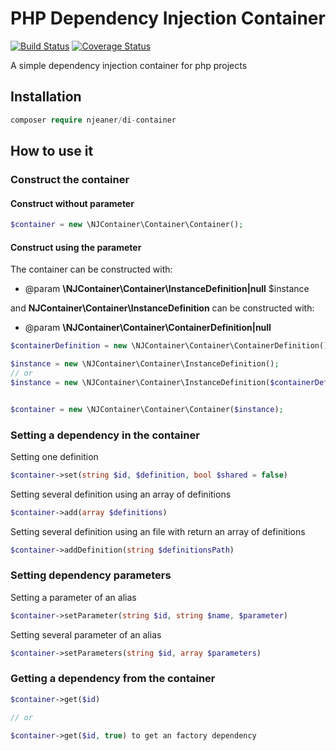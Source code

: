 
# PHP Dependency Injection Container

[![Build Status](https://travis-ci.org/JeanNguimfack/PHP-DI-Container.svg?branch=master)](https://travis-ci.org/JeanNguimfack/PHP-DI-Container)
[![Coverage Status](https://coveralls.io/repos/github/JeanNguimfack/PHP-DI-Container/badge.svg?branch=master)](https://coveralls.io/github/JeanNguimfack/PHP-DI-Container?branch=master)


A simple dependency injection container for php projects

## Installation

```php
composer require njeaner/di-container
```

## How to use it

### Construct the container

#### Construct without parameter

```php
$container = new \NJContainer\Container\Container();
```

#### Construct using the parameter

The container can be constructed with:

- @param **\NJContainer\Container\InstanceDefinition|null** $instance

and **NJContainer\Container\InstanceDefinition** can be constructed with:

- @param **\NJContainer\Container\ContainerDefinition|null**

```php
$containerDefinition = new \NJContainer\Container\ContainerDefinition();

$instance = new \NJContainer\Container\InstanceDefinition();
// or
$instance = new \NJContainer\Container\InstanceDefinition($containerDefinition);


$container = new \NJContainer\Container\Container($instance);
```

### Setting a dependency in the container

 Setting one definition

```php
$container->set(string $id, $definition, bool $shared = false)    
```
Setting several definition using an array of definitions

```php
$container->add(array $definitions)
```
Setting several definition using an file with return an array of definitions

```php
$container->addDefinition(string $definitionsPath)
```

### Setting dependency parameters

Setting a parameter of an alias

```php
$container->setParameter(string $id, string $name, $parameter)
```
Setting several parameter of an alias

```php
$container->setParameters(string $id, array $parameters)
```
### Getting a dependency from the container

```php
$container->get($id)

// or

$container->get($id, true) to get an factory dependency
```